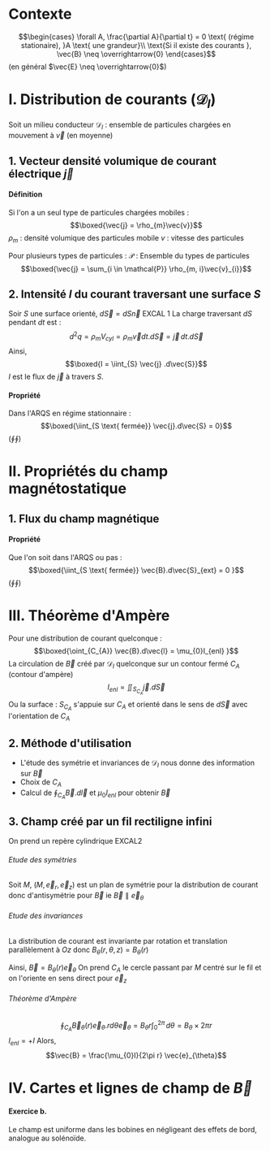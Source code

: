 # Contexte
$$\begin{cases}
\forall A, \frac{\partial A}{\partial t} = 0  \text{ (régime stationaire), }A \text{ une grandeur}\\
\text{Si il existe des courants }, \vec{B} \neq  \overrightarrow{0}
\end{cases}$$
(en général $\vec{E} \neq  \overrightarrow{0}$)

# I. Distribution de courants ($\mathcal{D}_{I}$)
Soit un milieu conducteur
$\mathcal{D}_{I}$ : ensemble de particules chargées en mouvement à $\vec{v}$ (en moyenne)

## 1. Vecteur densité volumique de courant électrique $\vec{j}$
#### Définition
Si l'on a un seul type de particules chargées mobiles : 
$$\boxed{\vec{j} = \rho_{m}\vec{v}}$$
$\rho_{m}$ : densité volumique des particules mobile
$v$ : vitesse des particules

Pour plusieurs types de particules : 
$\mathcal{P}$ : Ensemble du types de particules
$$\boxed{\vec{j} = \sum_{i \in \mathcal{P}} \rho_{m, i}\vec{v}_{i}}$$

## 2. Intensité $I$ du courant traversant une surface $S$
Soir $S$ une surface orienté, $d\vec{S} = dS \vec{n}$
EXCAL 1
La charge traversant $dS$ pendant $dt$ est : 
$$d^{2}q = \rho_{m}V_{cyl} = \rho_{m} \vec{v}dt.d\vec{S} = \vec{j}\,  dt.d\vec{S}$$
Ainsi, 
$$\boxed{I = \iint_{S} \vec{j} .d\vec{S}}$$
$I$ est le flux de $\vec{j}$ à travers $S$.

#### Propriété
Dans l'ARQS en régime stationnaire : 
$$\boxed{\iint_{S \text{ fermée}} \vec{j}.d\vec{S} = 0}$$
($\oint\oint$)

# II. Propriétés du champ magnétostatique
## 1. Flux du champ magnétique
#### Propriété
Que l'on soit dans l'ARQS ou pas :
$$\boxed{\iint_{S \text{ fermée}} \vec{B}.d\vec{S}_{ext} = 0 }$$
($\oint\oint$)

# III. Théorème d'Ampère
Pour une distribution de courant quelconque : 
$$\boxed{\oint_{C_{A}} \vec{B}.d\vec{l} = \mu_{0}I_{enl} }$$
La circulation de $\vec{B}$ créé par $\mathcal{D}_{I}$ quelconque sur un contour fermé $C_{A}$ (contour d'ampère)
$$I_{enl} = \iint_{S_{C_{A}}}  \vec{j}.d\vec{S}$$
Ou la surface : $S_{C_{A}}$ s'appuie sur $C_{A}$ et orienté dans le sens de $d\vec{S}$ avec l'orientation de $C_{A}$

## 2. Méthode d'utilisation
- L'étude des symétrie et invariances de $\mathcal{D}_I$ nous donne des information sur $\vec{B}$
- Choix de $C_A$
- Calcul de $\oint_{C_{A}} \vec{B}.d\vec{l}$ et $\mu_{0}I_{enl}$ pour obtenir $\vec{B}$

## 3. Champ créé par un fil rectiligne infini
On prend un repère cylindrique
EXCAL2
###### Etude des symétries
Soit $M$, $(M, \vec{e}_{r}, \vec{e}_{z})$ est un plan de symétrie pour la distribution de courant donc d'antisymétrie pour $\vec{B}$ ie $\vec{B} \parallel \vec{e}_{\theta}$
###### Etude des invariances
La distribution de courant est invariante par rotation et translation parallèlement à $Oz$ donc $B_{\theta}(r, \theta, z) = B_{\theta}(r)$

Ainsi, $\vec{B} = B_{\theta}(r)\vec{e}_{\theta}$
On prend $C_{A}$ le cercle passant par $M$ centré sur le fil et on l'oriente en sens direct pour $\vec{e}_{z}$

###### Théorème d'Ampère
$$\oint_{C_{A}} \vec{B}_{\theta}(r)\vec{e}_{\theta}  . r d\theta \vec{e}_{\theta} = B_{\theta}r\int _{0}^{2\pi}  \, d\theta = B_{\theta} \times2\pi r $$
$I_{enl} = +I$ 
Alors, 
$$\vec{B} = \frac{\mu_{0}I}{2\pi r} \vec{e}_{\theta}$$

# IV. Cartes et lignes de champ de $\vec{B}$
#### Exercice b.
Le champ est uniforme dans les bobines en négligeant des effets de bord, analogue au solénoïde. 

